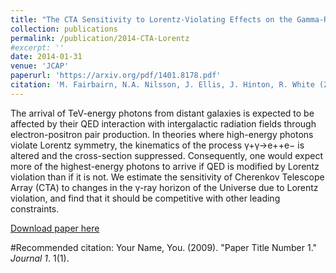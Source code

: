 ```yaml
---
title: "The CTA Sensitivity to Lorentz-Violating Effects on the Gamma-Ray Horizon"
collection: publications
permalink: /publication/2014-CTA-Lorentz
#excerpt: ''
date: 2014-01-31
venue: 'JCAP'
paperurl: 'https://arxiv.org/pdf/1401.8178.pdf'
citation: 'M. Fairbairn, N.A. Nilsson, J. Ellis, J. Hinton, R. White (2014). &quot;The CTA Sensitivity to Lorentz-Violating Effects on the Gamma-Ray Horizon.&quot; <i>JCAP</i>. 1406 (2014) 005.'
---
```

The arrival of TeV-energy photons from distant galaxies is expected to be affected by their QED interaction with intergalactic radiation fields through electron-positron pair production. In theories where high-energy photons violate Lorentz symmetry, the kinematics of the process γ+γ→e++e− is altered and the cross-section suppressed. Consequently, one would expect more of the highest-energy photons to arrive if QED is modified by Lorentz violation than if it is not. We estimate the
sensitivity of Cherenkov Telescope Array (CTA) to changes in the γ-ray horizon of the Universe due to Lorentz violation, and find that it should be competitive with other leading constraints.

[Download paper here](https://arxiv.org/pdf/1401.8178.pdf')

#Recommended citation: Your Name, You. (2009). "Paper Title Number 1." <i>Journal 1</i>. 1(1).
